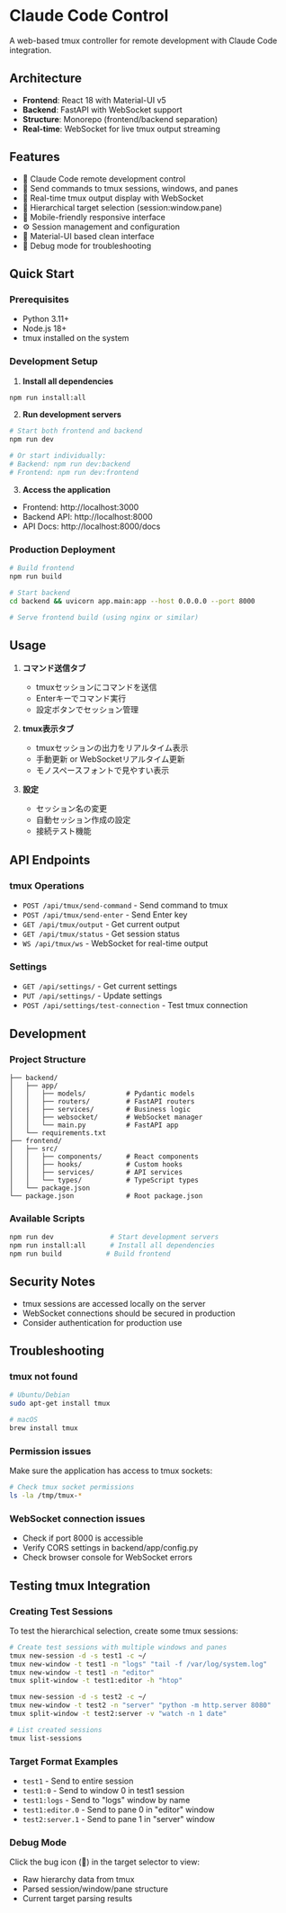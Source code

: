 # Claude Code Control

A web-based tmux controller for remote development with Claude Code integration.

## Architecture
- **Frontend**: React 18 with Material-UI v5
- **Backend**: FastAPI with WebSocket support  
- **Structure**: Monorepo (frontend/backend separation)
- **Real-time**: WebSocket for live tmux output streaming

## Features
- 🤖 Claude Code remote development control
- 🚀 Send commands to tmux sessions, windows, and panes
- 📡 Real-time tmux output display with WebSocket
- 🎯 Hierarchical target selection (session:window.pane)
- 📱 Mobile-friendly responsive interface
- ⚙️ Session management and configuration
- 🎨 Material-UI based clean interface
- 🐛 Debug mode for troubleshooting

## Quick Start

### Prerequisites
- Python 3.11+
- Node.js 18+
- tmux installed on the system

### Development Setup

1. **Install all dependencies**
```bash
npm run install:all
```

2. **Run development servers**
```bash
# Start both frontend and backend
npm run dev

# Or start individually:
# Backend: npm run dev:backend
# Frontend: npm run dev:frontend
```

3. **Access the application**
- Frontend: http://localhost:3000
- Backend API: http://localhost:8000
- API Docs: http://localhost:8000/docs

### Production Deployment

```bash
# Build frontend
npm run build

# Start backend
cd backend && uvicorn app.main:app --host 0.0.0.0 --port 8000

# Serve frontend build (using nginx or similar)
```

## Usage

1. **コマンド送信タブ**
   - tmuxセッションにコマンドを送信
   - Enterキーでコマンド実行
   - 設定ボタンでセッション管理

2. **tmux表示タブ**  
   - tmuxセッションの出力をリアルタイム表示
   - 手動更新 or WebSocketリアルタイム更新
   - モノスペースフォントで見やすい表示

3. **設定**
   - セッション名の変更
   - 自動セッション作成の設定
   - 接続テスト機能

## API Endpoints

### tmux Operations
- `POST /api/tmux/send-command` - Send command to tmux
- `POST /api/tmux/send-enter` - Send Enter key
- `GET /api/tmux/output` - Get current output
- `GET /api/tmux/status` - Get session status
- `WS /api/tmux/ws` - WebSocket for real-time output

### Settings
- `GET /api/settings/` - Get current settings
- `PUT /api/settings/` - Update settings  
- `POST /api/settings/test-connection` - Test tmux connection

## Development

### Project Structure
```
├── backend/
│   ├── app/
│   │   ├── models/          # Pydantic models
│   │   ├── routers/         # FastAPI routers
│   │   ├── services/        # Business logic
│   │   ├── websocket/       # WebSocket manager
│   │   └── main.py          # FastAPI app
│   └── requirements.txt
├── frontend/
│   ├── src/
│   │   ├── components/      # React components
│   │   ├── hooks/           # Custom hooks
│   │   ├── services/        # API services
│   │   └── types/           # TypeScript types
│   └── package.json
└── package.json             # Root package.json
```

### Available Scripts
```bash
npm run dev              # Start development servers
npm run install:all      # Install all dependencies
npm run build           # Build frontend
```

## Security Notes
- tmux sessions are accessed locally on the server
- WebSocket connections should be secured in production
- Consider authentication for production use

## Troubleshooting

### tmux not found
```bash
# Ubuntu/Debian
sudo apt-get install tmux

# macOS
brew install tmux
```

### Permission issues
Make sure the application has access to tmux sockets:
```bash
# Check tmux socket permissions
ls -la /tmp/tmux-*
```

### WebSocket connection issues
- Check if port 8000 is accessible
- Verify CORS settings in backend/app/config.py
- Check browser console for WebSocket errors

## Testing tmux Integration

### Creating Test Sessions
To test the hierarchical selection, create some tmux sessions:

```bash
# Create test sessions with multiple windows and panes
tmux new-session -d -s test1 -c ~/
tmux new-window -t test1 -n "logs" "tail -f /var/log/system.log"
tmux new-window -t test1 -n "editor"
tmux split-window -t test1:editor -h "htop"

tmux new-session -d -s test2 -c ~/
tmux new-window -t test2 -n "server" "python -m http.server 8080"
tmux split-window -t test2:server -v "watch -n 1 date"

# List created sessions
tmux list-sessions
```

### Target Format Examples
- `test1` - Send to entire session
- `test1:0` - Send to window 0 in test1 session  
- `test1:logs` - Send to "logs" window by name
- `test1:editor.0` - Send to pane 0 in "editor" window
- `test2:server.1` - Send to pane 1 in "server" window

### Debug Mode
Click the bug icon (🐛) in the target selector to view:
- Raw hierarchy data from tmux
- Parsed session/window/pane structure
- Current target parsing results